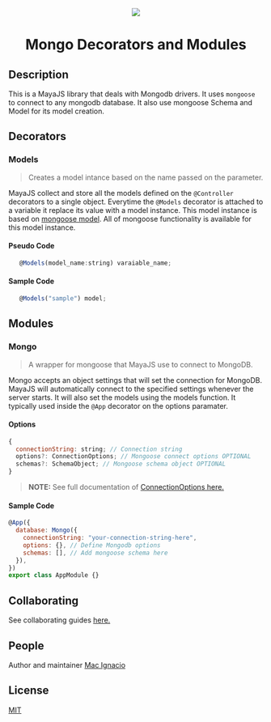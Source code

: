<p align="center"><img src="https://github.com/mayajs/maya/blob/master/maya.svg"></p>

<h1 align="center">Mongo Decorators and Modules</h1>

## Description

This is a MayaJS library that deals with Mongodb drivers. It uses `mongoose` to connect to any mongodb database. It also use mongoose Schema and Model for its model creation.

## Decorators

### Models

> Creates a model intance based on the name passed on the parameter.

MayaJS collect and store all the models defined on the `@Controller` decorators to a single object. Everytime the `@Models` decorator is attached to a variable it replace its value with a model instance. This model instance is based on [mongoose model](https://mongoosejs.com/docs/api/model.html). All of mongoose functionality is available for this model instance.

#### Pseudo Code

```javascript
   @Models(model_name:string) varaiable_name;
```

#### Sample Code

```javascript
   @Models("sample") model;
```

## Modules

### Mongo

> A wrapper for mongoose that MayaJS use to connect to MongoDB.

Mongo accepts an object settings that will set the connection for MongoDB. MayaJS will automatically connect to the specified settings whenever the server starts. It will also set the models using the models function. It typically used inside the `@App` decorator on the options paramater.

#### Options

```javascript
{
  connectionString: string; // Connection string
  options?: ConnectionOptions; // Mongoose connect options OPTIONAL
  schemas?: SchemaObject; // Mongoose schema object OPTIONAL
}
```

> **NOTE:** See full documentation of [ConnectionOptions here.](https://mongoosejs.com/docs/connections.html#options)

#### Sample Code

```javascript
@App({
  database: Mongo({
    connectionString: "your-connection-string-here",
    options: {}, // Define Mongodb options
    schemas: [], // Add mongoose schema here
  }),
})
export class AppModule {}
```

## Collaborating

See collaborating guides [here.](https://github.com/mayajs/maya/blob/master/COLLABORATOR_GUIDE.md)

## People

Author and maintainer [Mac Ignacio](https://github.com/Mackignacio)

## License

[MIT](https://github.com/mayajs/maya/blob/master/LICENSE)
